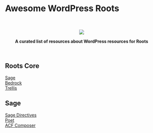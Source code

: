 # Awesome WordPress Roots

<div align="center">
  <br /><br />
  <a href="https://awesome.re"><img src="https://awesome.re/badge-flat.svg" /></a>
  <p>
    <strong>
      A curated list of resources about WordPress resources for Roots
    </strong>
  </p>
  <br />
</div>

## Roots Core

[Sage](https://github.com/roots/sage)  
[Bedrock](https://github.com/roots/bedrock)  
[Trellis](https://github.com/roots/trellis)  

## Sage

[Sage Directives](https://github.com/log1x/sage-directives)  
[Poet](https://github.com/Log1x/poet)  
[ACF Composer](https://github.com/Log1x/acf-composer)  
